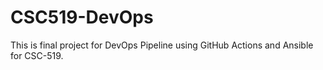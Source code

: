 # CSC519-DevOps
This is final project for DevOps Pipeline using GitHub Actions and Ansible for CSC-519.
